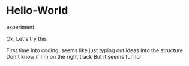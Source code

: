 # Hello-World
experiment 

Ok, Let's try this

First time into coding, seems like just typing out ideas into the structure
Don't know if I'm on the right track
But it seems fun
lol
